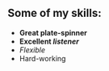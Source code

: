 ## Some of my skills:

- **Great plate-spinner**
- **Excellent *listener***
- *Flexible*
- Hard-working
